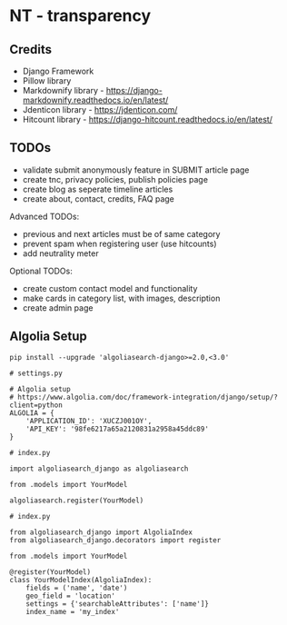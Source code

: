 # NT - transparency

## Credits
 - Django Framework
 - Pillow library
 - Markdownify library - https://django-markdownify.readthedocs.io/en/latest/
 - Jdenticon library - https://jdenticon.com/
 - Hitcount library - https://django-hitcount.readthedocs.io/en/latest/


## TODOs
 - validate submit anonymously feature in SUBMIT article page
 - create tnc, privacy policies, publish policies page
 - create blog as seperate timeline articles
 - create about, contact, credits, FAQ page
  
  Advanced TODOs:
 - previous and next articles must be of same category
 - prevent spam when registering user (use hitcounts)
 - add neutrality meter
  
  Optional TODOs:
 - create custom contact model and functionality
 - make cards in category list, with images, description
 - create admin page


## Algolia Setup
`pip install --upgrade 'algoliasearch-django>=2.0,<3.0'`

```
# settings.py

# Algolia setup
# https://www.algolia.com/doc/framework-integration/django/setup/?client=python
ALGOLIA = {
    'APPLICATION_ID': 'XUCZJ001OY',
    'API_KEY': '98fe6217a65a2120831a2958a45ddc89'
}
```

```
# index.py

import algoliasearch_django as algoliasearch

from .models import YourModel

algoliasearch.register(YourModel)
```

```
# index.py

from algoliasearch_django import AlgoliaIndex
from algoliasearch_django.decorators import register

from .models import YourModel

@register(YourModel)
class YourModelIndex(AlgoliaIndex):
    fields = ('name', 'date')
    geo_field = 'location'
    settings = {'searchableAttributes': ['name']}
    index_name = 'my_index'

```